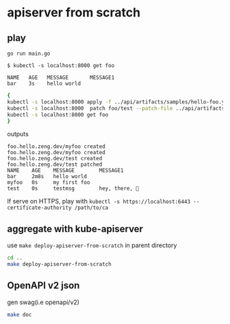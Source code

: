 # apiserver from scratch

## play 
```shell
go run main.go
```

```shell
$ kubectl -s localhost:8000 get foo

NAME   AGE   MESSAGE       MESSAGE1
bar    3s    hello world 
```

```bash
{
kubectl -s localhost:8000 apply -f ../api/artifacts/samples/hello-foo.yml 
kubectl -s localhost:8000  patch foo/test --patch-file ../api/artifacts/samples/patch-hello-foo.yml
kubectl -s localhost:8000 get foo
}
```

outputs
```shell
foo.hello.zeng.dev/myfoo created
foo.hello.zeng.dev/myfoo created
foo.hello.zeng.dev/test created
foo.hello.zeng.dev/test patched
NAME    AGE    MESSAGE        MESSAGE1
bar     2m8s   hello world    
myfoo   0s     my first foo   
test    0s     testmsg        hey, there, 👋
```

If serve on HTTPS, play with `kubectl -s https://localhost:6443 --certificate-authority /path/to/ca`

## aggregate with kube-apiserver
use `make deploy-apiserver-from-scratch` in parent directory
```bash
cd ..
make deploy-apiserver-from-scratch
```
## OpenAPI v2 json

gen swag(i.e openapi/v2)
```bash
make doc
```